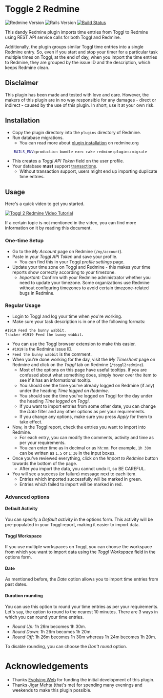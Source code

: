 # Toggle 2 Redmine

![Redmine Version](https://img.shields.io/badge/Redmine-4.x-blue.svg)
![Rails Version](https://img.shields.io/badge/Rails-5.x-blue.svg)
[![Build Status](https://travis-ci.org/jigarius/toggl2redmine.svg?branch=4.x)](https://travis-ci.org/jigarius/toggl2redmine)

This dandy Redmine plugin imports time entries from Toggl to Redmine using
REST API service calls for both Toggl and Redmine.

Additionally, the plugin groups similar Toggl time entries into a single Redmine
entry. So, even if you start and stop your timer for a particular task multiple
times on Toggl, at the end of day, when you import the time entries to Redmine,
they are grouped by the issue ID and the description, which keeps Redmine clean.

## Disclaimer

This plugin has been made and tested with love and care. However, the makers
of this plugin are in no way responsible for any damages - direct or indirect -
caused by the use of this plugin. In short, use it at your own risk.

## Installation

* Copy the plugin directory into the `plugins` directory of Redmine.
* Run database migrations.
  * You can read more about
[plugin installation](http://www.redmine.org/projects/redmine/wiki/Plugins) on redmine.org
```bash
    RAILS_ENV=production bundle exec rake redmine:plugins:migrate
```
  * This creates a _Toggl API Token_ field on the user profile.
* Your database **must** support [transactions](https://en.wikipedia.org/wiki/Database_transaction).
  * Without transaction support, users might end up importing duplicate
    time entries.

## Usage

Here's a quick video to get you started.

[![Toggl 2 Redmine Video Tutorial](https://img.youtube.com/vi/FdwWUYllop4/0.jpg)](https://www.youtube.com/watch?v=FdwWUYllop4)

If a certain topic is not mentioned in the video, you can find more information on it by reading this document.

### One-time Setup

* Go to the _My Account_ page on Redmine (`/my/account`).
* Paste in your _Toggl API Token_ and save your profile.
  * You can find this in your Toggl _profile settings_ page.
* Update your time zone on Toggl and Redmine - this makes your time reports
  show correctly according to your timezone.
  * *Important:* Confirm with your Redmine administrator whether you need to
    update your timezone. Some organizations use Redmine without configuring
    timezones to avoid certain timezone-related bugs in Redmine.

### Regular Usage

* Login to Toggl and log your time when you're working.
* Make sure your task description is in one of the following formats:
```
#1919 Feed the bunny wabbit.
Tracker #1919 Feed the bunny wabbit.
```
  * You can use the Toggl browser extension to make this easier.
  * `#1919` is the Redmine issue ID.
  * `Feed the bunny wabbit` is the comment.
* When you're done working for the day, visit the _My Timesheet_ page on Redmine
  and click on the _Toggl_ tab on Redmine (`/toggl2redmine`).
  * Most of the options on this page have useful tooltips. If you are confused
    about what something does, simply hover over the item to see if it has an
    informational tooltip.
  * You should see the time you've already logged on Redmine (if any) under the
    heading _Time logged on Redmine_.
  * You should see the time you've logged on Toggl for the day under the
    heading _Time logged on Toggl_.
  * If you want to import entries from some other date, you can change the
    _Date_ filter and any other options as per your requirements.
  * If you change any options, make sure you press _Apply_ for them to
    take effect.
* Now, in the Toggl report, check the entries you want to import into Redmine.
  * For each entry, you can modify the comments, activity and time as per your
    requirements.
  * You can enter time as in decimal or as `hh:mm`. For example, `1h 30m` can
    be written as `1.5` or `1:30` in the input boxes.
* Once you've reviewed everything, click on the _Import to Redmine_ button
  towards the bottom of the page.
  * After you import the data, you cannot undo it, so BE CAREFUL.
* You will see a success (or failure) message next to each item.
  * Entries which imported successfully will be marked in green.
  * Entries which failed to import will be marked in red.

### Advanced options

#### Default Activity

You can specify a _Default activity_ in the options form. This activity will
be pre-populated in your Toggl report, making it easier to import data.

#### Toggl Workspace

If you use multiple workspaces on Toggl, you can choose the workspace from
which you want to import data using the _Toggl Workspace_ field in the options
form.

#### Date

As mentioned before, the _Date_ option allows you to import time entries from
past dates.

#### Duration rounding

You can use this option to round your time entries as per your requirements.
Let's say, the option to round to the nearest 10 minutes. There are 3 ways in
which you can round your time entries.

* *Round Up:* 1h 26m becomes 1h 30m.
* *Round Down:* 1h 26m becomes 1h 20m.
* *Round Off:* 1h 26m becomes 1h 30m whereas 1h 24m becomes 1h 20m.

To disable rounding, you can choose the *Don't round* option.

# Acknowledgements

* Thanks [Evolving Web](https://evolvingweb.ca/) for funding the initial
  development of this plugin.
* Thanks [Jigar Mehta](https://github.com/jigarius) (that's me) for spending
  many evenings and weekends to make this plugin possible.
